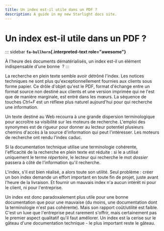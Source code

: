 ```yaml
---
title: Un index est-il utile dans un PDF ?
description: A guide in my new Starlight docs site.
---
```

# Un index est-il utile dans un PDF ?

::: sidebar
**`fa-bullhorn`{.interpreted-text role="awesome"}**

À l\'heure des documents dématérialisés, un index est-il un élément
indispensable d\'une bonne  ?
:::

La recherche en plein texte semble avoir détrôné l\'index. Les notices
techniques ne sont plus qu\'exceptionnellement fournies aux clients sous
forme papier. Ce drôle d\'objet qu\'est le PDF, format d\'échange entre
un format source non destiné aux clients et une version imprimée qui ne
l\'est que de manière marginale, est entré dans les mœurs. La séquence
de touches *Ctrl+F* est un réflexe plus naturel aujourd\'hui pour qui
recherche une information.

Un texte destiné au Web recourra à une grande dispersion terminologique
pour accroître sa visibilité sur les moteurs de recherche. L\'emploi des
synonymes est de rigueur pour donner au lecteur potentiel plusieurs
chemins d\'accès à la source d\'information qui peut l\'intéresser. Les
moteurs de recherche ont rendu l\'index caduc.

Si la documentation technique utilise une terminologie cohérente,
l\'efficacité de la recherche en plein texte est réduite : si le a
utilisé uniquement le terme *répertoire*, le lecteur qui recherche le
mot *dossier* passera à côté de l\'information qu\'il recherche.

L\'index, s\'il est bien réalisé, a alors toute son utilité. Seul
problème : créer un bon index demande un effort important en toute fin
de projet, juste avant l\'heure de la livraison. Et fournir un mauvais
index n\'a aucun intérêt ni pour le client, ni pour l\'entreprise.

Un index est donc paradoxalement plus utile pour une bonne documentation
que pour une mauvaise (du moins, une documentation dont la terminologie
n\'est pas cohérente). Mais son rapport coût/utilité est faible. C\'est
un luxe que l\'entreprise peut rarement s\'offrir, mais certainement pas
le premier aspect qualitatif qu\'il faut améliorer. Un index est la
cerise sur le gâteau d\'une documentation technique - le plus important
reste le gâteau.
